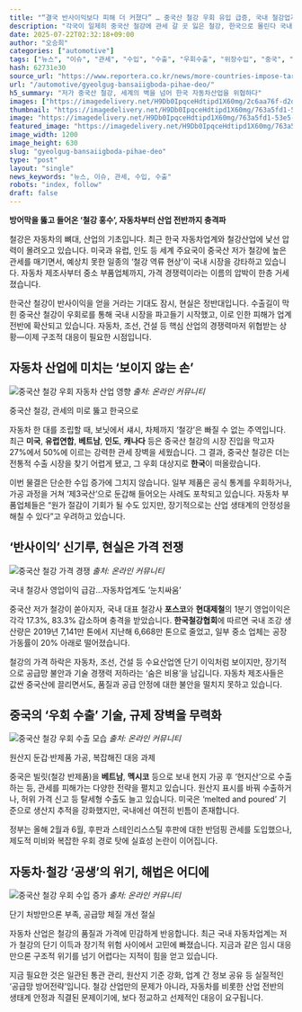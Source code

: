 ```yaml
---
title: "“결국 반사이익보다 피해 더 커졌다” … 중국산 철강 우회 유입 급증, 국내 철강업계 타격"
description: "각국이 일제히 중국산 철강에 관세 갈 곳 잃은 철강, 한국으로 몰린다 국내 철강산업, 반사이익보다 피해 더 커 ..."
date: 2025-07-22T02:32:18+09:00
author: "오승희"
categories: ["automotive"]
tags: ["뉴스", "이슈", "관세", "수입", "수출", "우회수출", "위장수입", "중국", "철강", "철강업계", "트럼프", "자동차부품원가", "글로벌공급망위기"]
hash: 62731e30
source_url: "https://www.reportera.co.kr/news/more-countries-impose-tariffs-on-chinese-steel/"
url: "/automotive/gyeolgug-bansaiigboda-pihae-deo/"
h5_summary: "저가 중국산 철강, 세계의 벽을 넘어 한국 자동차산업을 위협하다"
images: ["https://imagedelivery.net/H9Db0IpqceHdtipd1X60mg/2c6aa76f-d2d2-48ad-0f08-7e66e8198500/public", "https://imagedelivery.net/H9Db0IpqceHdtipd1X60mg/445c986b-e9b7-4bf9-9e47-7715818e4600/public", "https://imagedelivery.net/H9Db0IpqceHdtipd1X60mg/8d21e4ab-8abc-40c9-9070-29d5ae7b5a00/public", "https://imagedelivery.net/H9Db0IpqceHdtipd1X60mg/763a5fd1-53e5-4cf8-5f0e-49499b059500/public", "https://imagedelivery.net/H9Db0IpqceHdtipd1X60mg/db971678-674b-4654-9c9c-0738efe78100/public"]
thumbnail: "https://imagedelivery.net/H9Db0IpqceHdtipd1X60mg/763a5fd1-53e5-4cf8-5f0e-49499b059500/public"
image: "https://imagedelivery.net/H9Db0IpqceHdtipd1X60mg/763a5fd1-53e5-4cf8-5f0e-49499b059500/public"
featured_image: "https://imagedelivery.net/H9Db0IpqceHdtipd1X60mg/763a5fd1-53e5-4cf8-5f0e-49499b059500/public"
image_width: 1200
image_height: 630
slug: "gyeolgug-bansaiigboda-pihae-deo"
type: "post"
layout: "single"
news_keywords: "뉴스, 이슈, 관세, 수입, 수출"
robots: "index, follow"
draft: false
---
```


**방어막을 뚫고 들어온 ‘철강 홍수’, 자동차부터 산업 전반까지 충격파**

철강은 자동차의 뼈대, 산업의 기초입니다. 최근 한국 자동차업계와 철강산업에 낯선 압력이 몰려오고 있습니다. 미국과 유럽, 인도 등 세계 주요국이 중국산 저가 철강에 높은 관세를 매기면서, 예상치 못한 일종의 ‘철강 역류 현상’이 국내 시장을 강타하고 있습니다. 자동차 제조사부터 중소 부품업체까지, 가격 경쟁력이라는 이름의 압박이 한층 거세졌습니다.

한국산 철강이 반사이익을 얻을 거라는 기대도 잠시, 현실은 정반대입니다. 수출길이 막힌 중국산 철강이 우회로를 통해 국내 시장을 파고들기 시작했고, 이로 인한 피해가 업계 전반에 확산되고 있습니다. 자동차, 조선, 건설 등 핵심 산업의 경쟁력마저 위협받는 상황—이제 구조적 대응이 필요한 시점입니다.

## 자동차 산업에 미치는 ‘보이지 않는 손’  

![중국산 철강 우회 자동차 산업 영향](https://imagedelivery.net/H9Db0IpqceHdtipd1X60mg/2c6aa76f-d2d2-48ad-0f08-7e66e8198500/public)
*출처: 온라인 커뮤니티*

중국산 철강, 관세의 미로 뚫고 한국으로

자동차 한 대를 조립할 때, 보닛에서 섀시, 차체까지 ‘철강’은 빠질 수 없는 주역입니다. 최근 **미국**, **유럽연합**, **베트남**, **인도**, **캐나다** 등은 중국산 철강의 시장 진입을 막고자 27%에서 50%에 이르는 강력한 관세 장벽을 세웠습니다. 그 결과, 중국산 철강은 더는 전통적 수출 시장을 찾기 어렵게 됐고, 그 우회 대상지로 **한국**이 떠올랐습니다.

이번 물결은 단순한 수입 증가에 그치지 않습니다. 일부 제품은 공식 통계를 우회하거나, 가공 과정을 거쳐 ‘제3국산’으로 둔갑해 들어오는 사례도 포착되고 있습니다. 자동차 부품업체들은 “원가 절감이 기회가 될 수도 있지만, 장기적으로는 산업 생태계의 안정성을 해칠 수 있다”고 우려하고 있습니다.

## ‘반사이익’ 신기루, 현실은 가격 전쟁  

![중국산 철강 가격 경쟁](https://imagedelivery.net/H9Db0IpqceHdtipd1X60mg/8d21e4ab-8abc-40c9-9070-29d5ae7b5a00/public)
*출처: 온라인 커뮤니티*

국내 철강사 영업이익 급감…자동차업계도 ‘눈치싸움’

중국산 저가 철강이 쏟아지자, 국내 대표 철강사 **포스코**와 **현대제철**의 1분기 영업이익은 각각 17.3%, 83.3% 감소하며 충격을 받았습니다. **한국철강협회**에 따르면 국내 조강 생산량은 2019년 7,141만 톤에서 지난해 6,668만 톤으로 줄었고, 일부 중소 업체는 공장 가동률이 20% 아래로 떨어졌습니다.

철강의 가격 하락은 자동차, 조선, 건설 등 수요산업엔 단기 이익처럼 보이지만, 장기적으로 공급망 불안과 기술 경쟁력 저하라는 ‘숨은 비용’을 남깁니다. 자동차 제조사들은 값싼 중국산에 끌리면서도, 품질과 공급 안정에 대한 불안을 떨치지 못하고 있습니다.

## 중국의 ‘우회 수출’ 기술, 규제 장벽을 무력화  

![중국산 철강 우회 수출 모습](https://imagedelivery.net/H9Db0IpqceHdtipd1X60mg/445c986b-e9b7-4bf9-9e47-7715818e4600/public)
*출처: 온라인 커뮤니티*

원산지 둔갑·반제품 가공, 복잡해진 대응 과제

중국은 빌릿(철강 반제품)을 **베트남**, **멕시코** 등으로 보내 현지 가공 후 ‘현지산’으로 수출하는 등, 관세를 피해가는 다양한 전략을 펼치고 있습니다. 원산지 표시를 바꿔 수출하거나, 허위 가격 신고 등 탈세형 수출도 늘고 있습니다. 미국은 ‘melted and poured’ 기준으로 생산지 추적을 강화했지만, 국내에선 여전히 빈틈이 존재합니다.

정부는 올해 2월과 6월, 후판과 스테인리스스틸 후판에 대한 반덤핑 관세를 도입했으나, 제도적 미비와 복잡한 우회 경로 탓에 실효성 논란이 이어집니다.

## 자동차·철강 ‘공생’의 위기, 해법은 어디에  

![중국산 철강 우회 수입 증가](https://imagedelivery.net/H9Db0IpqceHdtipd1X60mg/db971678-674b-4654-9c9c-0738efe78100/public)
*출처: 온라인 커뮤니티*

단기 처방만으론 부족, 공급망 체질 개선 절실

자동차 산업은 철강의 품질과 가격에 민감하게 반응합니다. 최근 국내 자동차업계는 저가 철강의 단기 이득과 장기적 위험 사이에서 고민에 빠졌습니다. 지금과 같은 임시 대응만으론 구조적 위기를 넘기 어렵다는 지적이 힘을 얻고 있습니다.

지금 필요한 것은 일관된 통관 관리, 원산지 기준 강화, 업계 간 정보 공유 등 실질적인 ‘공급망 방어전략’입니다. 철강 산업만의 문제가 아니라, 자동차를 비롯한 산업 전반의 생태계 안정과 직결된 문제이기에, 보다 정교하고 선제적인 대응이 요구됩니다.
